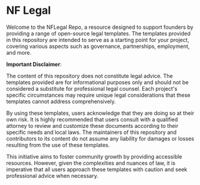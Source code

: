 # NF Legal
Welcome to the NFLegal Repo, a resource designed to support founders by providing a range of open-source legal templates. The templates provided in this repository are intended to serve as a starting point for your project, covering various aspects such as governance, partnerships, employment, and more. 

**Important Disclaimer**:

The content of this repository does not constitute legal advice. The templates provided are for informational purposes only and should not be considered a substitute for professional legal counsel. Each project's specific circumstances may require unique legal considerations that these templates cannot address comprehensively. 

By using these templates, users acknowledge that they are doing so at their own risk. It is highly recommended that users consult with a qualified attorney to review and customize these documents according to their specific needs and local laws. The maintainers of this repository and contributors to its content do not assume any liability for damages or losses resulting from the use of these templates. 

This initiative aims to foster community growth by providing accessible resources. However, given the complexities and nuances of law, it is imperative that all users approach these templates with caution and seek professional advice when necessary.
